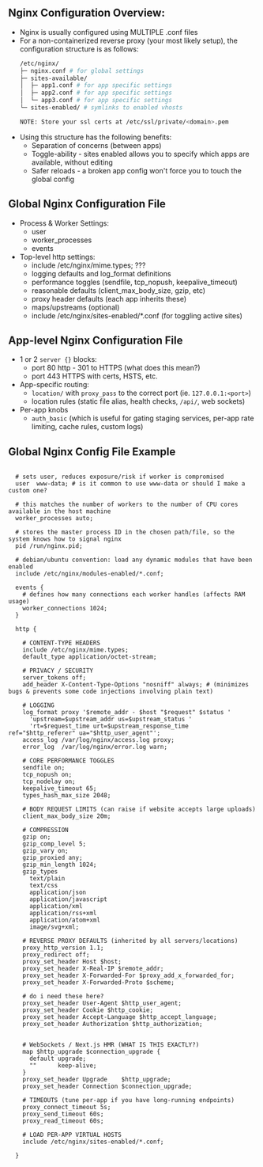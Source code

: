 ## Nginx Configuration Overview:  
- Nginx is usually configured using MULTIPLE .conf files
- For a non-containerized reverse proxy (your most likely setup), the configuration structure is as follows:
  ``` bash
  /etc/nginx/
  ├─ nginx.conf # for global settings
  ├─ sites-available/
  │  ├─ app1.conf # for app specific settings
  │  ├─ app2.conf # for app specific settings
  │  └─ app3.conf # for app specific settings
  └─ sites-enabled/ # symlinks to enabled vhosts

  NOTE: Store your ssl certs at /etc/ssl/private/<domain>.pem
  ```
- Using this structure has the following benefits:
  - Separation of concerns (between apps)
  - Toggle-ability - sites enabled allows you to specify which apps are available, without editing
  - Safer reloads - a broken app config won't force you to touch the global config

## Global Nginx Configuration File
- Process & Worker Settings:
  - user
  - worker_processes
  - events
- Top-level http settings:
  - include /etc/nginx/mime.types; ???
  - logging defaults and log_format definitions
  - performance toggles (sendfile, tcp_nopush, keepalive_timeout)
  - reasonable defaults (client_max_body_size, gzip, etc)
  - proxy header defaults (each app inherits these)
  - maps/upstreams (optional)
  - include /etc/nginx/sites-enabled/*.conf (for toggling active sites)

## App-level Nginx Configuration File
- 1 or 2 `server {}` blocks:
  - port 80 http - 301 to HTTPS (what does this mean?)
  - port 443 HTTPS with certs, HSTS, etc.
- App-specific routing:
  - `location/` with `proxy_pass` to the correct port (ie. `127.0.0.1:<port>`)
  - location rules (static file alias, health checks, `/api/`, web sockets)
- Per-app knobs
  - `auth_basic` (which is useful for gating staging services, per-app rate limiting, cache rules, custom logs)

## Global Nginx Config File Example
```nginx

  # sets user, reduces exposure/risk if worker is compromised
  user  www-data; # is it common to use www-data or should I make a custom one?

  # this matches the number of workers to the number of CPU cores available in the host machine
  worker_processes auto; 

  # stores the master process ID in the chosen path/file, so the system knows how to signal nginx
  pid /run/nginx.pid; 

  # debian/ubuntu convention: load any dynamic modules that have been enabled
  include /etc/nginx/modules-enabled/*.conf;

  events {
    # defines how many connections each worker handles (affects RAM usage)
    worker_connections 1024;
  }

  http {

    # CONTENT-TYPE HEADERS
    include /etc/nginx/mime.types;
    default_type application/octet-stream;

    # PRIVACY / SECURITY
    server_tokens off;
    add_header X-Content-Type-Options "nosniff" always; # (minimizes bugs & prevents some code injections involving plain text)

    # LOGGING
    log_format proxy '$remote_addr - $host "$request" $status '
      'upstream=$upstream_addr us=$upstream_status '
      'rt=$request_time urt=$upstream_response_time ref="$http_referer" ua="$http_user_agent"';
    access_log /var/log/nginx/access.log proxy;
    error_log  /var/log/nginx/error.log warn;

    # CORE PERFORMANCE TOGGLES
    sendfile on;
    tcp_nopush on;
    tcp_nodelay on;
    keepalive_timeout 65;
    types_hash_max_size 2048;

    # BODY REQUEST LIMITS (can raise if website accepts large uploads)
    client_max_body_size 20m;

    # COMPRESSION
    gzip on;
    gzip_comp_level 5;
    gzip_vary on;
    gzip_proxied any;
    gzip_min_length 1024;
    gzip_types
      text/plain
      text/css
      application/json
      application/javascript
      application/xml
      application/rss+xml
      application/atom+xml
      image/svg+xml;

    # REVERSE PROXY DEFAULTS (inherited by all servers/locations)
    proxy_http_version 1.1;
    proxy_redirect off;
    proxy_set_header Host $host;
    proxy_set_header X-Real-IP $remote_addr;
    proxy_set_header X-Forwarded-For $proxy_add_x_forwarded_for;
    proxy_set_header X-Forwarded-Proto $scheme;

    # do i need these here?
    proxy_set_header User-Agent $http_user_agent;
    proxy_set_header Cookie $http_cookie;
    proxy_set_header Accept-Language $http_accept_language;
    proxy_set_header Authorization $http_authorization;


    # WebSockets / Next.js HMR (WHAT IS THIS EXACTLY?)
    map $http_upgrade $connection_upgrade {
      default upgrade;
      ""      keep-alive;
    }
    proxy_set_header Upgrade    $http_upgrade;
    proxy_set_header Connection $connection_upgrade;

    # TIMEOUTS (tune per-app if you have long-running endpoints)
    proxy_connect_timeout 5s;
    proxy_send_timeout 60s;
    proxy_read_timeout 60s;

    # LOAD PER-APP VIRTUAL HOSTS
    include /etc/nginx/sites-enabled/*.conf;

  }


```